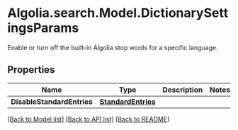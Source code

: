 # Algolia.search.Model.DictionarySettingsParams
Enable or turn off the built-in Algolia stop words for a specific language.

## Properties

Name | Type | Description | Notes
------------ | ------------- | ------------- | -------------
**DisableStandardEntries** | [**StandardEntries**](StandardEntries.md) |  | 

[[Back to Model list]](../README.md#documentation-for-models) [[Back to API list]](../README.md#documentation-for-api-endpoints) [[Back to README]](../README.md)

